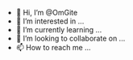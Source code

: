 - 👋 Hi, I’m @OmGite
- 👀 I’m interested in ...
- 🌱 I’m currently learning ...
- 💞️ I’m looking to collaborate on ...
- 📫 How to reach me ...

<!---
OmGite/OmGite is a ✨ special ✨ repository because its `README.md` (this file) appears on your GitHub profile.
You can click the Preview link to take a look at your changes.
--->
